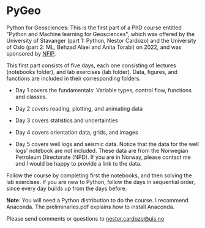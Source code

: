 # PyGeo
Python for Geosciences: This is the first part of a PhD course entitled "Python and Machine learning for Geosciences", which was offered by the University of Stavanger (part 1: Python, Nestor Cardozo) and the University of Oslo (part 2: ML, Behzad Alaei and Anita Torabi) on 2022, and was sponsored by [NFIP](https://nfip.no/2022/03/07/python-and-machine-learning-for-geosciences/).

This first part consists of five days, each one consisting of lectures (notebooks folder), and lab exercises (lab folder). Data, figures, and functions are included in their corresponding folders.

- Day 1 covers the fundamentals: Variable types, control flow, functions and classes.

- Day 2 covers reading, plotting, and animating data

- Day 3 covers statistics and uncertainties

- Day 4 covers orientation data, grids, and images

- Day 5 covers well logs and seismic data. Notice that the data for the well logs' notebook are not included. These data are from the Norwegian Petroleum Directorate (NPD). If you are in Norway, please contact me and I would be happy to provide a link to the data.

Follow the course by completing first the notebooks, and then solving the lab exercises. If you are new to Python, follow the days in sequential order, since every day builds up from the days before.

**Note**: You will need a Python distribution to do the course. I recommend Anaconda. The preliminaries.pdf explains how to install Anaconda.

Please send comments or questions to [nestor.cardozo@uis.no](mailto:nestor.cardozo@uis.no)
